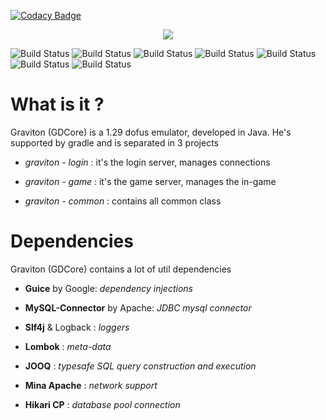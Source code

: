[![Codacy Badge](https://api.codacy.com/project/badge/Grade/edd99da1c16a45fd8ebe97caf9d72133)](https://www.codacy.com/app/BotanKurd/GDCore?utm_source=github.com&amp;utm_medium=referral&amp;utm_content=BotanKurd/GDCore&amp;utm_campaign=Badge_Grade)


<p align="center"><IMG SRC="https://i.gyazo.com/760ac25569c32430a3d1817a77e0fd6e.png"></p>

![Build Status](https://img.shields.io/badge/Jooq-3.9.2-green.svg?style=flat)
![Build Status](https://img.shields.io/badge/MySql-6.0.6-green.svg?style=flat)
![Build Status](https://img.shields.io/badge/Guice-4.1.0-green.svg?style=flat)
![Build Status](https://img.shields.io/badge/Hikari-2.6.1-green.svg?style=flat)
![Build Status](https://img.shields.io/badge/Rhino-1.7.7-green.svg?style=flat)
![Build Status](https://img.shields.io/badge/Slf4j-1.7.25-blue.svg?style=flat)
![Build Status](https://img.shields.io/badge/Mina-2.0.15-red.svg?style=flat)




<h1>What is it ?</h1>

Graviton (GDCore) is a 1.29 dofus emulator, developed in Java. He's supported by gradle and is separated in 3 projects

- <i>graviton - login</i> : it's the login server, manages connections

- <i>graviton - game</i> : it's the game server, manages the in-game

- <i>graviton - common</i> : contains all common class

<h1>Dependencies</h1>

Graviton (GDCore)  contains a lot of util dependencies

- <b>Guice</b> by Google: <i>dependency injections</i>

- <b>MySQL-Connector</b> by Apache: <i>JDBC mysql connector</i>

- <b>Slf4j</b> & Logback : <i>loggers</i>

- <b>Lombok</b> : <i>meta-data</i>

- <b>JOOQ</b> : <i>typesafe SQL query construction and execution</i>

- <b>Mina Apache</b> : <i>network support</i>

- <b>Hikari CP</b> : <i>database pool connection</i>
